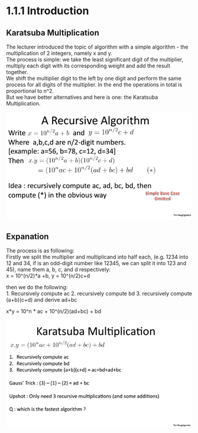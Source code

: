 # 1.1.1 Introduction
## Karatsuba Multiplication
The lecturer introduced the topic of algorithm with a simple algorithm - the multiplication of 2 integers, namely x and y.  
The process is simple: we take the least significant digit of the multiplier, multiply each digit with its corresponding weight and add the result together.  
We shift the multiplier digit to the left by one digit and perform the same process for all digits of the multiplier. In the end the operations in total is proportional to n^2.  
But we have better alternatives and here is one: the Karatsuba Multiplication.  

![](Karatsuba.png)

## Expanation
The process is as following:  
Firstly we split the multiplier and multiplicand into half each, (e.g. 1234 into 12 and 34, if is an odd-digit number like 12345, we can split it into 123 and 45), name them a, b, c, and d respectively:  
x = 10^(n/2)*a +b, y = 10^(n/2)c+d  

then we do the following:    
	1. Recursively compute ac
	2. recursively compute bd
	3. recursively compute (a+b)(c+d) and derive ad+bc  


x*y = 10^n * ac + 10^(n/2)(ad+bc) + bd  

![](Karatsuba2.png)
